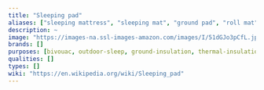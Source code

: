 ```yaml
---
title: "Sleeping pad"
aliases: ["sleeping mattress", "sleeping mat", "ground pad", "roll mat", "iso mat"]
description: ~
image: "https://images-na.ssl-images-amazon.com/images/I/51dGJo3pCfL.jpg"
brands: []
purposes: [bivouac, outdoor-sleep, ground-insulation, thermal-insulation]
qualities: []
types: []
wiki: "https://en.wikipedia.org/wiki/Sleeping_pad"
---
```

